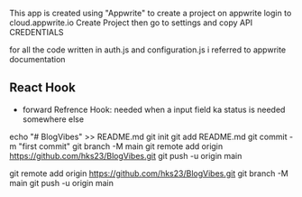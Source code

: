 <!--  : You must create custom environment variables beginning with REACT_APP_ when creating an app with CREATE REACT APP
These environment variables will be defined for you on process.env -->

<!-- when creating app using VITE you should begin environment variables with VITE_
and to access the env variable  import.meta.env.VITE_-->

This app is created using "Appwrite" to create a project on appwrite login to cloud.appwrite.io 
Create Project 
then go to settings and copy API CREDENTIALS 

for all the code written in auth.js and configuration.js i referred to appwrite documentation 

## React Hook 
- forward Refrence Hook: needed when a input field ka status is needed somewhere else 

<!-- create a new repository on the command line -->
echo "# BlogVibes" >> README.md
git init
git add README.md
git commit -m "first commit"
git branch -M main
git remote add origin https://github.com/hks23/BlogVibes.git
git push -u origin main

<!-- push an existing repository from the command line -->
git remote add origin https://github.com/hks23/BlogVibes.git
git branch -M main
git push -u origin main
